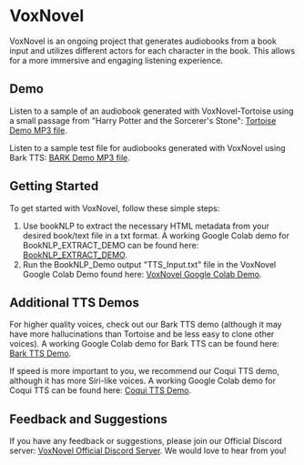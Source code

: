 # VoxNovel

VoxNovel is an ongoing project that generates audiobooks from a book input and utilizes different actors for each character in the book. This allows for a more immersive and engaging listening experience.

## Demo

Listen to a sample of an audiobook generated with VoxNovel-Tortoise using a small passage from "Harry Potter and the Sorcerer's Stone": [Tortoise Demo MP3 file](https://www.dropbox.com/s/mbv0eqcm73fzew7/test.mp3?dl=0).

Listen to a sample test file for audiobooks generated with VoxNovel using Bark TTS: [BARK Demo MP3 file](https://www.dropbox.com/s/wieaq6td15v1w6t/combined-Bark.wav?dl=0).

## Getting Started

To get started with VoxNovel, follow these simple steps:

1. Use bookNLP to extract the necessary HTML metadata from your desired book/text file in a txt format. A working Google Colab demo for BookNLP_EXTRACT_DEMO can be found here: [BookNLP_EXTRACT_DEMO](https://colab.research.google.com/drive/1IKYjevl-tudqPZe-knIM9AHN2WFTTlS0?usp=sharing).
2. Run the BookNLP_Demo output "TTS_Input.txt" file in the VoxNovel Google Colab Demo found here: [VoxNovel Google Colab Demo](https://colab.research.google.com/drive/1iEriu4GiagSTXVua7l_nyqI9OZy4qRKA?usp=sharing).

## Additional TTS Demos

For higher quality voices, check out our Bark TTS demo (although it may have more hallucinations than Tortoise and be less easy to clone other voices). A working Google Colab demo for Bark TTS can be found here: [Bark TTS Demo](https://colab.research.google.com/drive/1L0_kx6l5YoysM6MmRwPzNh78O6bNk21P?usp=sharing).

If speed is more important to you, we recommend our Coqui TTS demo, although it has more Siri-like voices. A working Google Colab demo for Coqui TTS can be found here: [Coqui TTS Demo](https://colab.research.google.com/drive/1LtetgBb6vLAgV74OUxWx7cNHE0S9YpG6?usp=sharing).

## Feedback and Suggestions

If you have any feedback or suggestions, please join our Official Discord server: [VoxNovel Official Discord Server](https://discord.gg/KbCzxhYP). We would love to hear from you!